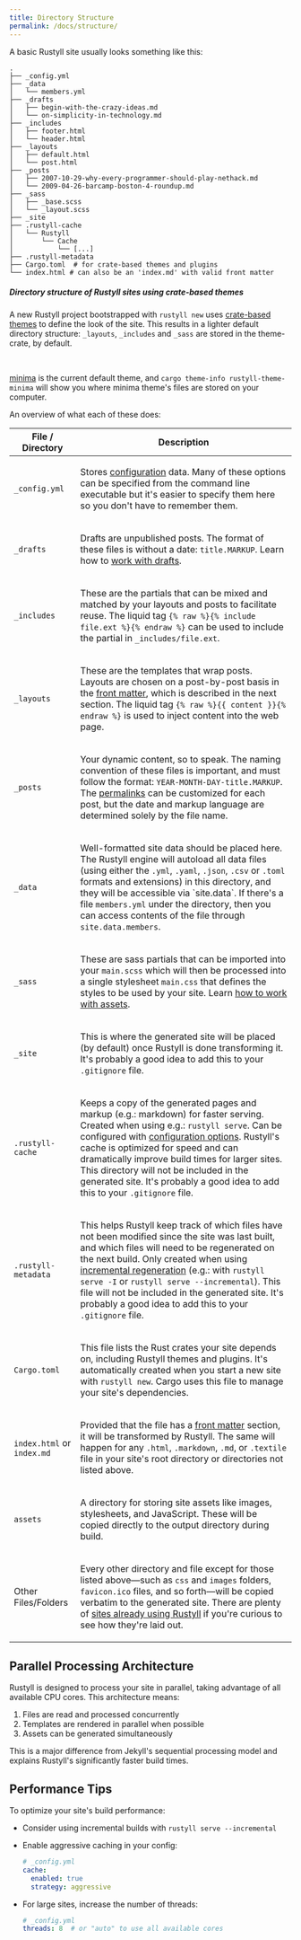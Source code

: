 ```yaml
---
title: Directory Structure
permalink: /docs/structure/
---
```

A basic Rustyll site usually looks something like this:

```
.
├── _config.yml
├── _data
│   └── members.yml
├── _drafts
│   ├── begin-with-the-crazy-ideas.md
│   └── on-simplicity-in-technology.md
├── _includes
│   ├── footer.html
│   └── header.html
├── _layouts
│   ├── default.html
│   └── post.html
├── _posts
│   ├── 2007-10-29-why-every-programmer-should-play-nethack.md
│   └── 2009-04-26-barcamp-boston-4-roundup.md
├── _sass
│   ├── _base.scss
│   └── _layout.scss
├── _site
├── .rustyll-cache
│   └── Rustyll
│       └── Cache
│           └── [...]
├── .rustyll-metadata
├── Cargo.toml  # for crate-based themes and plugins
└── index.html # can also be an 'index.md' with valid front matter
```

<div class="note">
  <h5>Directory structure of Rustyll sites using crate-based themes</h5>
  <p>
    A new Rustyll project bootstrapped with <code>rustyll new</code> uses <a href="/docs/themes/">crate-based themes</a> to define the look of the site. This results in a lighter default directory structure: <code>_layouts</code>, <code>_includes</code> and <code>_sass</code> are stored in the theme-crate, by default.
  </p>
  <br />
  <p>
     <a href="https://github.com/rustyll/minima">minima</a> is the current default theme, and <code>cargo theme-info rustyll-theme-minima</code> will show you where minima theme's files are stored on your computer.
  </p>
</div>

An overview of what each of these does:

<div class="mobile-side-scroller">
<table>
  <thead>
    <tr>
      <th>File / Directory</th>
      <th>Description</th>
    </tr>
  </thead>
  <tbody>
    <tr>
      <td>
        <p><code>_config.yml</code></p>
      </td>
      <td>
        <p>
          Stores <a href="/docs/configuration/">configuration</a> data. Many of
          these options can be specified from the command line executable but
          it's easier to specify them here so you don't have to remember them.
        </p>
      </td>
    </tr>
    <tr>
      <td>
        <p><code>_drafts</code></p>
      </td>
      <td>
        <p>
          Drafts are unpublished posts. The format of these files is without a
          date: <code>title.MARKUP</code>. Learn how to <a href="/docs/posts/#drafts">
          work with drafts</a>.
        </p>
      </td>
    </tr>
    <tr>
      <td>
        <p><code>_includes</code></p>
      </td>
      <td>
        <p>
          These are the partials that can be mixed and matched by your layouts
          and posts to facilitate reuse. The liquid tag
          <code>{% raw %}{% include file.ext %}{% endraw %}</code>
          can be used to include the partial in
          <code>_includes/file.ext</code>.
        </p>
      </td>
    </tr>
    <tr>
      <td>
        <p><code>_layouts</code></p>
      </td>
      <td>
        <p>
          These are the templates that wrap posts. Layouts are chosen on a
          post-by-post basis in the
          <a href="/docs/front-matter/">front matter</a>,
          which is described in the next section. The liquid tag
          <code>{% raw %}{{ content }}{% endraw %}</code>
          is used to inject content into the web page.
        </p>
      </td>
    </tr>
    <tr>
      <td>
        <p><code>_posts</code></p>
      </td>
      <td>
        <p>
          Your dynamic content, so to speak. The naming convention of these
          files is important, and must follow the format:
          <code>YEAR-MONTH-DAY-title.MARKUP</code>.
          The <a href="/docs/permalinks/">permalinks</a> can be customized for
          each post, but the date and markup language are determined solely by
          the file name.
        </p>
      </td>
    </tr>
    <tr>
      <td>
        <p><code>_data</code></p>
      </td>
      <td>
        <p>
          Well-formatted site data should be placed here. The Rustyll engine
          will autoload all data files (using either the <code>.yml</code>,
          <code>.yaml</code>, <code>.json</code>, <code>.csv</code> or
          <code>.toml</code> formats and extensions) in this directory,
          and they will be accessible via `site.data`. If there's a file
          <code>members.yml</code> under the directory, then you can access
          contents of the file through <code>site.data.members</code>.
        </p>
      </td>
    </tr>
    <tr>
      <td>
        <p><code>_sass</code></p>
      </td>
      <td>
        <p>
          These are sass partials that can be imported into your <code>main.scss</code>
          which will then be processed into a single stylesheet
          <code>main.css</code> that defines the styles to be used by your site.
          Learn <a href="{{ '/docs/assets/' | relative_url }}">how to work with assets</a>. 
        </p>
      </td>
    </tr>
    <tr>
      <td>
        <p><code>_site</code></p>
      </td>
      <td>
        <p>
          This is where the generated site will be placed (by default) once
          Rustyll is done transforming it. It's probably a good idea to add this
          to your <code>.gitignore</code> file.
        </p>
      </td>
    </tr>
    <tr>
      <td>
        <p><code>.rustyll-cache</code></p>
      </td>
      <td>
        <p>
          Keeps a copy of the generated pages and markup (e.g.: markdown) for
          faster serving. Created when using e.g.: <code>rustyll serve</code>.
          Can be configured with
          <a href="/docs/configuration/options/">configuration options</a>.
          Rustyll's cache is optimized for speed and can dramatically improve build 
          times for larger sites. This directory will not be included in the 
          generated site. It's probably a good idea to add this to your 
          <code>.gitignore</code> file.
        </p>
      </td>
    </tr>
    <tr>
      <td>
        <p><code>.rustyll-metadata</code></p>
      </td>
      <td>
        <p>
          This helps Rustyll keep track of which files have not been modified
          since the site was last built, and which files will need to be
          regenerated on the next build. Only created when using
          <a href="/docs/configuration/incremental-regeneration/">
          incremental regeneration</a> (e.g.: with <code>rustyll serve -I</code> or 
          <code>rustyll serve --incremental</code>).
          This file will not be included in the generated site. It's probably
          a good idea to add this to your <code>.gitignore</code> file.
        </p>
      </td>
    </tr>
    <tr>
      <td>
        <p><code>Cargo.toml</code></p>
      </td>
      <td>
        <p>
          This file lists the Rust crates your site depends on, including Rustyll
          themes and plugins. It's automatically created when you start a new site 
          with <code>rustyll new</code>. Cargo uses this file to manage your site's
          dependencies.
        </p>
      </td>
    </tr>
    <tr>
      <td>
        <p><code>index.html</code> or <code>index.md</code></p>
      </td>
      <td>
        <p>
          Provided that the file has a <a href="/docs/front-matter/">front matter</a> section, it
          will be transformed by Rustyll. The same will happen for any <code>.html</code>,
          <code>.markdown</code>, <code>.md</code>, or <code>.textile</code> file in your site's
          root directory or directories not listed above.
        </p>
      </td>
    </tr>
    <tr>
      <td>
        <p><code>assets</code></p>
      </td>
      <td>
        <p>
          A directory for storing site assets like images, stylesheets, and JavaScript.
          These will be copied directly to the output directory during build.
        </p>
      </td>
    </tr>
    <tr>
      <td>
        <p>Other Files/Folders</p>
      </td>
      <td>
        <p>
          Every other directory and file except for those listed above—such as
          <code>css</code> and <code>images</code> folders,
          <code>favicon.ico</code> files, and so forth—will be copied verbatim
          to the generated site. There are plenty of <a href="/docs/sites/">sites
          already using Rustyll</a> if you're curious to see how they're laid out.
        </p>
      </td>
    </tr>
  </tbody>
</table>
</div>

## Parallel Processing Architecture

Rustyll is designed to process your site in parallel, taking advantage of all available CPU cores. This architecture means:

1. Files are read and processed concurrently
2. Templates are rendered in parallel when possible
3. Assets can be generated simultaneously

This is a major difference from Jekyll's sequential processing model and explains Rustyll's significantly faster build times.

## Performance Tips

To optimize your site's build performance:

- Consider using incremental builds with `rustyll serve --incremental`
- Enable aggressive caching in your config:

  ```yaml
  # _config.yml
  cache:
    enabled: true 
    strategy: aggressive
  ```

- For large sites, increase the number of threads:

  ```yaml
  # _config.yml
  threads: 8  # or "auto" to use all available cores
  ```
